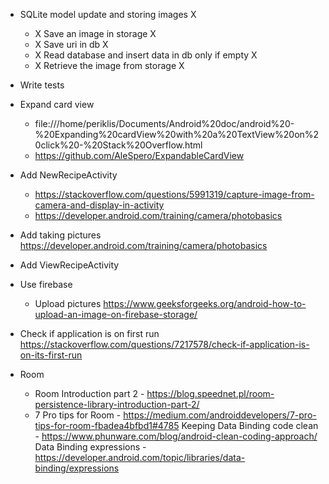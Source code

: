 * SQLite model update and storing images X
    * X Save an image in storage X
    * X Save uri in db X
    * X Read database and insert data in db only if empty X
    * X Retrieve the image from storage X 
* Write tests 
* Expand card view
    * file:///home/periklis/Documents/Android%20doc/android%20-%20Expanding%20cardView%20with%20a%20TextView%20on%20click%20-%20Stack%20Overflow.html
    * https://github.com/AleSpero/ExpandableCardView
* Add NewRecipeActivity
    * https://stackoverflow.com/questions/5991319/capture-image-from-camera-and-display-in-activity
    * https://developer.android.com/training/camera/photobasics
* Add taking pictures https://developer.android.com/training/camera/photobasics
* Add ViewRecipeActivity
* Use firebase
    * Upload pictures https://www.geeksforgeeks.org/android-how-to-upload-an-image-on-firebase-storage/

* Check if application is on first run https://stackoverflow.com/questions/7217578/check-if-application-is-on-its-first-run

* Room 
    * Room Introduction part 2  -  https://blog.speednet.pl/room-persistence-library-introduction-part-2/
    * 7 Pro tips for Room  -  https://medium.com/androiddevelopers/7-pro-tips-for-room-fbadea4bfbd1#4785
Keeping Data Binding code clean -  https://www.phunware.com/blog/android-clean-coding-approach/
Data Binding expressions  -  https://developer.android.com/topic/libraries/data-binding/expressions